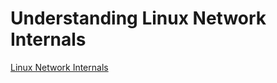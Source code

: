 # Understanding Linux Network Internals

[Linux Network Internals](http://www.embeddedlinux.org.cn/linux_net/)

